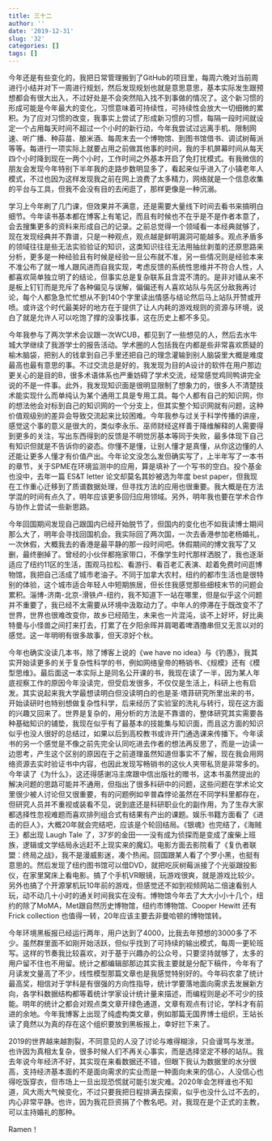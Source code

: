 ```yaml
---
title: 三十二
author: ''
date: '2019-12-31'
slug: '32'
categories: []
tags: []
---
```


今年还是有些变化的，我把日常管理搬到了GitHub的项目里，每周六晚对当前周进行小结并对下一周进行规划，然后发现规划也就是意思意思，基本实际发生跟预想都会有很大出入，不过好处是不会突然陷入找不到事做的情况了。这个新习惯的形成可能是今年最大的变化，习惯意味着可持续性，可持续性会放大一切细微的累积。为了应对习惯的改变，我事实上尝试了形成新习惯的习惯，每隔一段时间就设定一个占用每天时间不超过一个小时的新行动，今年我尝试过远离手机、限制网速、听广播、种蒜苗、酿米酒、每周末去一个博物馆、到图书馆借书、调试树莓派等等。每进行一项实际上就要占用之前做其他事的时间，我的手机屏幕时间从每天四个小时降到现在一两个小时，工作时间之外基本开启了免打扰模式。有我微信的朋友会发现今年特别下半年我的走路步数明显多了，看起来似乎进入了小镇老年人模式，不过也因为这样发现我之前在网上浪费了太多精力，网络就是一个信息收集的平台与工具，但我不会没有目的去闲逛了，那样更像是一种沉溺。

学习上今年刷了几门课，但效果并不满意，还是需要大量线下时间去看书来搞明白细节。今年读书基本都在博客上有笔记，而且有时候也不在乎是不是作者本意了，会去搜集更多的资料来形成自己的记录。之前总觉得一个领域看一本经典就够了，现在发现经典并不靠谱，只是一种观点，观点越是鲜明漏洞可能越多。观点矛盾多的领域往往是些无法实验验证的知识，这类知识往往无法用抽丝剥茧的还原思路来分析，更多是一种经验且有时候是经验一旦公布就不准，另一些情况则是经验本来不准公布了就一堆人跟风进而自我实现，考虑反馈的系统性思维并不符合人性，人都喜欢简单独立明了的结论，但事实总是复杂联系且含混不清的。是非对错从来不是板上钉钉而是充斥了各种偏见与误解，偏偏还有人喜欢站队与先区分敌我再讨论，每个人都急急忙忙想从不到140个字里读出情感与结论然后马上站队开赞或开喷。或许这个时代最美好的地方在于提供了让人内耗的游戏规则的资源与环境，说白了就是允许人可以吃饱了撑的没事找事，这在历史上都不多见。

今年我参与了两次学术会议跟一次WCUB，都见到了一些想见的人，然后去水牛城大学继续了我游学士的报告活动。学术圈的人包括我在内都是些非常喜欢质疑的榆木脑袋，把别人的钱拿到自己手里还把自己的理念灌输到别人脑袋里大概是难度最高也最有意思的事。不过交流总是好的，我发现为目的A设计的软件在用户那边更关心的是目的B，很多术语体系也严重妨碍了学术交流，经常感觉鸡同鸭讲完全说的不是一件事。此外，我发现知识面是很明显限制了想象力的，很多人不清楚技术能实现什么而单纯认为某个通用工具是专用工具。每个人都有自己的知识网，你的想法他会对标到自己的知识网的一个分支上，但其实整个知识网就有问题，这种价值观级别的差异会导致交流起来比较困难。今年我参与过关于科学传播的讲座，感觉这个事的意义是很大的，类似李永乐、巫师财经这样善于降维解释的人需要得到更多的关注，写出东西得到的反馈是不明觉厉基本等同于失败，最多体现下自己有知识但就是不告诉你的姿态。你懂不是懂，让别人懂才是真懂，从你这边懂的人还能让更多人懂才有价值产出。今年论文没怎么发但确实写了，上半年写了一本书的章节，关于SPME在环境监测中的应用，算是填补了一个写书的空白。投个基金也没中，去年一篇 ES&T letter 论文却莫名其妙被选为年度 best paper，但我现在工作重心迁移到了质谱数据处理，但寻找方法的应用也很重要。我大概是在方法学混的时间有点久了，明年应该更多回归应用领域。另外，明年我也要在学术合作与协作上尝试一些新思路。

今年回国期间发现自己跟国内已经开始脱节了，但国内的变化也不如我读博士期间那么大了，明年会寻找回国机会。我实际回了两次国，一次去香港参加老杨婚礼，一次休假，大概我去的香港是最平静的那一段时间吧。休假期间的博文我写了又删，最终删掉了。曾经的小伙伴都拖家带口，不像学生时代那样洒脱了，我也逐渐适应了纽约11区的生活，围观马拉松、看游行、看百老汇表演、趁着免费时间逛博物馆，我把自己活成了城市老油子。不同于加拿大农村，纽约的都市生活也是很特别的体验，这个城市适合年轻人中短期旅居，但长住我感觉那些细枝末节的问题会累积。淄博-济南-北京-滑铁卢-纽约，我不知道下一站在哪里，但是似乎这个问题并不重要了，我已经不太需要从环境中汲取动力了。中年人的停滞在于既改变不了世界，世界也很难改变你，故乡已经陌生，未来也一片混沌，谈不上好坏，好比奥特曼与小怪兽之间打来打去，打累了在夕阳余晖并肩喝着啤酒撸串但又无言以对的感觉。这一年明明有很多故事，但天凉好个秋。

今年也确实没读几本书，除了博客上说的《we have no idea》与《钓愚》，我其实开始读更多的关于复杂性科学的书，例如网络皇帝的畅销书、《规模》还有《模型思维》。最后面这一本实际上是同名公开课的书，我现在读了一半，因为某人年底视察工作的原因今年没读完，但受启发很多，不仅仅是生活上，科研上也有启发。其实说起来我大学最想读明白但没读明白的也是圣·塔菲研究所里出来的书，开始读研时也特别想做复杂性科学，后来经历了实验室的洗礼与转行，现在这方面的兴趣又回来了。世界是复杂的，用分析的方法是不靠谱的，整体研究其实需要各种基础知识的铺垫，我现在似乎有了最基本的技能集与知识面，而且这方面的知识似乎也没人很好的总结过，如果以后到高校教书或许开门通选课来传播下。今年读书的另一个感觉是不像之前先完全认同吃进去作者的想法再反思了，而是一边读一边思考，产生这个区别的原因在于之前道理虽然知道但事实不了解，现在我会用网络资源去实时验证书中内容，也因此发现写畅销书的这伙人夹带私货是非常多的。今年读了《为什么》，这还得感谢冯主席跟中信出版社的赠书，这本书虽然提出的解决问题的思路可能并不通用，但指出了很多科研中的问题，这些问题在学术论文里很少被人讨论但又很重要，有的问题例如辛普森悖论虽然在不同学科里都存在，但研究人员并不重视或装看不见，说到底还是科研职业化的副作用，为了生存大家都选择性忽视难题而喜欢排列组合式有结果有产出的课题。娱乐书籍方面看了《进击的巨人》，大概20年就会完结吧，应该是个轮回结局。《银魂》也完结了，《海贼王》都出现 Laugh Tale 了，37岁的金田一一没有成为侦探而是变成了废柴上班族，逻辑或文学结局永远赶不上现实来的魔幻。电影方面去影院看了《复仇者联盟：终局之战》，我不是漫威影迷，凑个热闹。回国跟某人看了个罗小黑，也挺有意思的。然后发现了纽约图书馆可以借DVD，就把吃灰树莓派接了个光驱跟投影仪，在家里窝床上看电影。搞了个手机VR眼镜，玩游戏很爽，就是游戏比较少。另外也搞了个开源掌机玩10年前的游戏，但感觉还不如到视频网站二倍速看别人玩，动不动几十小时的通关时间我实在没有。博物馆今年去了大大小小十几个，纽约的除了MoMA，Met跟自然历史博物馆，纽约市博物馆、Cooper Hewitt 还有 Frick collection 也值得一转，20年应该主要去非曼哈顿的博物馆转。

今年环境黑板报已经运行两年，用户达到了4000，比我去年预想的3000多了不少。虽然群里面不如刚开始活跃，但似乎找到了可持续的输出模式，每周一更轮班写。这样的节奏我比较喜欢，对于基于兴趣办的公众号，只要坚持就够了，太多的用户留不住也不用留。统计之都编辑部那边其实我主要就是分配下稿件，今年有了月读发文量高了不少，线性模型那篇文章也是我感觉特别好的。今年码农拿了统计最高奖，相信对于学科是有很强的方向性指导，统计学要落地面向需求去发展新方向，各学科数据结构都等着统计学家设计统计量来描述，而编程则是必不可少的技能。明年的统计之都会对观点类文章开绿色通道，文章有观点有讨论，学科才有前进的余地。今年我博客上出现了纯虚构类文章，例如那篇无国界博士组织，王站长读了竟然以为真的存在这个组织要放到黑板报上，幸好拦下来了。

2019的世界越来越割裂，不同意见的人没了讨论与难得糊涂，只会谩骂与发泄。也许因为真相太复杂，很多时候人们不再关心事实，而是选择坚定不移的站队。我去年说今年经济不好，其实现在来看数据还不错，但眼下我认为数据里的水分很高，支持经济基本面的不是面向需求的实业而是一种面向未来的信心，人没信心也得吃饭穿衣，但市场上一旦出现恐慌就可能引发灾难。2020年会怎样谁也不知道，风大雨大气候变化，不过只要我把日程排满去探索，似乎也没什么过不去的，内心非常平静。也许，因为我花巨资捐了个教名吧。对，我现在是个正式的主教，可以主持婚礼的那种。

Ramen！
